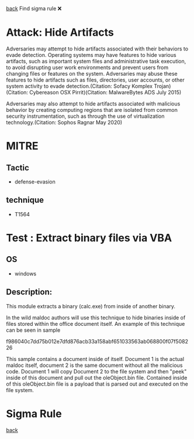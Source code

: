 
[back](../index.md)
Find sigma rule :x: 

# Attack: Hide Artifacts 

Adversaries may attempt to hide artifacts associated with their behaviors to evade detection. Operating systems may have features to hide various artifacts, such as important system files and administrative task execution, to avoid disrupting user work environments and prevent users from changing files or features on the system. Adversaries may abuse these features to hide artifacts such as files, directories, user accounts, or other system activity to evade detection.(Citation: Sofacy Komplex Trojan)(Citation: Cybereason OSX Pirrit)(Citation: MalwareBytes ADS July 2015)

Adversaries may also attempt to hide artifacts associated with malicious behavior by creating computing regions that are isolated from common security instrumentation, such as through the use of virtualization technology.(Citation: Sophos Ragnar May 2020)

# MITRE
## Tactic
  - defense-evasion


## technique
  - T1564


# Test : Extract binary files via VBA
## OS
  - windows


## Description:
This module extracts a binary (calc.exe) from inside of another binary. 

In the wild maldoc authors will use this technique to hide binaries inside of files stored 
within the office document itself. An example of this technique can be seen in sample

f986040c7dd75b012e7dfd876acb33a158abf651033563ab068800f07f508226

This sample contains a document inside of itself. Document 1 is the actual maldoc itself, document 2
is the same document without all the malicious code. Document 1 will copy Document 2 to the file system
and then "peek" inside of this document and pull out the oleObject.bin file. Contained inside of this
oleObject.bin file is a payload that is parsed out and executed on the file system.


# Sigma Rule


[back](../index.md)
